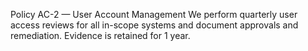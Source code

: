Policy AC-2 — User Account Management
We perform quarterly user access reviews for all in-scope systems and document
approvals and remediation. Evidence is retained for 1 year.
